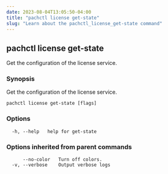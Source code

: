 ```yaml
---
date: 2023-08-04T13:05:50-04:00
title: "pachctl license get-state"
slug: "Learn about the pachctl_license_get-state command"
---
```


## pachctl license get-state

Get the configuration of the license service.

### Synopsis

Get the configuration of the license service.

```
pachctl license get-state [flags]
```

### Options

```
  -h, --help   help for get-state
```

### Options inherited from parent commands

```
      --no-color   Turn off colors.
  -v, --verbose    Output verbose logs
```

